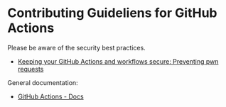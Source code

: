 # Contributing Guideliens for GitHub Actions

Please be aware of the security best practices.

- [Keeping your GitHub Actions and workflows secure: Preventing pwn requests](https://securitylab.github.com/research/github-actions-preventing-pwn-requests/)

General documentation:

- [GitHub Actions - Docs](https://docs.github.com/en/actions)
